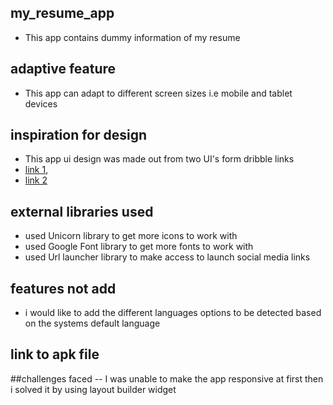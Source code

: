 
## my_resume_app 
- This app contains dummy information of my resume

## adaptive feature
- This app can adapt to different screen sizes i.e mobile and tablet devices

## inspiration for design
- This app ui design was made out from two UI's form dribble links 
- [link 1](https://dribbble.com/shots/15273424-Resume-CV-Mobile-Shots),
- [link 2](https://dribbble.com/shots/14436103-Resume-App)

## external libraries used
- used Unicorn library to get more icons to work with
- used Google Font library to get more fonts to work with
- used Url launcher library to make access to launch social media links

## features not add
- i would like to add the different languages options to be detected based on the systems default language

## link to apk file


##challenges faced
-- I was unable to make the app responsive at first then i solved it by using layout builder widget